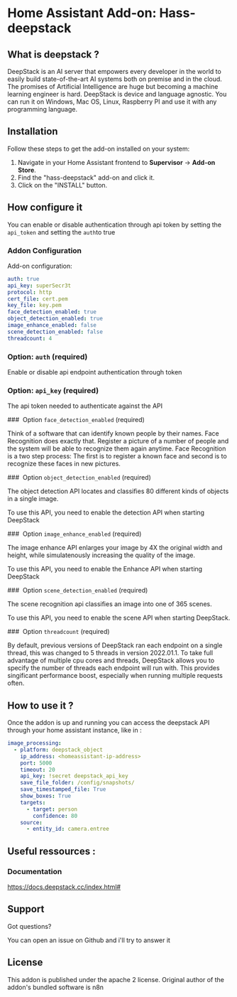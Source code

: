 # Home Assistant Add-on: Hass-deepstack

## What is deepstack ?

DeepStack is an AI server that empowers every developer in the world to easily build state-of-the-art AI systems both on premise and in the cloud. The promises of Artificial Intelligence are huge but becoming a machine learning engineer is hard. DeepStack is device and language agnostic. You can run it on Windows, Mac OS, Linux, Raspberry PI and use it with any programming language.


## Installation

Follow these steps to get the add-on installed on your system:

1. Navigate in your Home Assistant frontend to **Supervisor** -> **Add-on Store**.
2. Find the "hass-deepstack" add-on and click it.
3. Click on the "INSTALL" button.

## How configure it

You can enable or disable authentication through api token by setting the `api_token` and setting the `auth`to true


### Addon Configuration

Add-on configuration:

```yaml
auth: true
api_key: superSecr3t
protocol: http
cert_file: cert.pem
key_file: key.pem
face_detection_enabled: true
object_detection_enabled: true
image_enhance_enabled: false
scene_detection_enabled: false
threadcount: 4
```

### Option: `auth` (required)

Enable or disable api endpoint authentication through token

### Option: `api_key` (required)

The api token needed to authenticate against the API

###  Option `face_detection_enabled` (required)

Think of a software that can identify known people by their names. Face Recognition does exactly that. Register a picture of a number of people and the system will be able to recognize them again anytime. Face Recognition is a two step process: The first is to register a known face and second is to recognize these faces in new pictures.

###  Option `object_detection_enabled` (required)

The object detection API locates and classifies 80 different kinds of objects in a single image.

To use this API, you need to enable the detection API when starting DeepStack

###  Option `image_enhance_enabled` (required)

The image enhance API enlarges your image by 4X the original width and height, while simulatenously increasing the quality of the image.

To use this API, you need to enable the Enhance API when starting DeepStack

###  Option `scene_detection_enabled` (required)


The scene recognition api classifies an image into one of 365 scenes.

To use this API, you need to enable the scene API when starting DeepStack.


###  Option `threadcount` (required)


By default, previous versions of DeepStack ran each endpoint on a single thread, this was changed to 5 threads in version 2022.01.1. To take full advantage of multiple cpu cores and threads, DeepStack allows you to specify the number of threads each endpoint will run with. This provides singificant performance boost, especially when running multiple requests often.


## How to use it ?

Once the addon is up and running you can access the deepstack API through your home assistant instance, like in : 

```yaml
image_processing:
  - platform: deepstack_object
    ip_address: <homeassistant-ip-address>
    port: 5000
    timeout: 20
    api_key: !secret deepstack_api_key
    save_file_folder: /config/snapshots/
    save_timestamped_file: True
    show_boxes: True
    targets:
      - target: person
        confidence: 80
    source:
      - entity_id: camera.entree
```

## Useful ressources :

### Documentation

https://docs.deepstack.cc/index.html#

## Support

Got questions?

You can open an issue on Github and i'll try to answer it

[repository]: https://github.com/Rbillon59/hass-deepstack

## License

This addon is published under the apache 2 license. Original author of the addon's bundled software is n8n